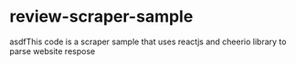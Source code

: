 # review-scraper-sample
asdfThis code is a scraper sample that uses reactjs and cheerio library to parse website respose
